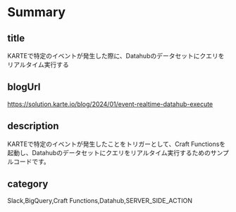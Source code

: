 # Summary

## title
KARTEで特定のイベントが発生した際に、Datahubのデータセットにクエリをリアルタイム実行する

## blogUrl
https://solution.karte.io/blog/2024/01/event-realtime-datahub-execute

## description
KARTEで特定のイベントが発生したことをトリガーとして、Craft Functionsを起動し、Datahubのデータセットにクエリをリアルタイム実行するためのサンプルコードです。

## category
Slack,BigQuery,Craft Functions,Datahub,SERVER_SIDE_ACTION